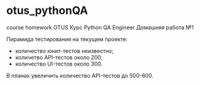 # otus_pythonQA
course homework
OTUS
Курс Python QA Engineer 
Домашняя работа №1

Пирамида тестирования на текущем проекте:
- количество юнит-тестов неизвестно;
- количетво API-тестов около 200;
- количество UI-тестов около 300.

В планах увеличить количество API-тестов до 500-600.


